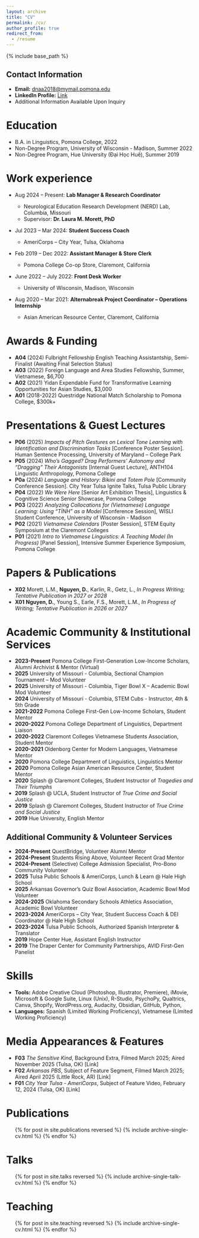 ```yaml
---
layout: archive
title: "CV"
permalink: /cv/
author_profile: true
redirect_from:
  - /resume
---
```


{% include base_path %}

## Contact Information
* **Email:** dnaa2018@mymail.pomona.edu
* **LinkedIn Profile:** <a href="https://www.linkedin.com/in/derrick-nguyen-a18732176/"> Link </a>
* Additional Information Available Upon Inquiry

Education
======
* B.A. in Linguistics, Pomona College, 2022
* Non-Degree Program, University of Wisconsin - Madison, Summer 2022
* Non-Degree Program, Hue University (Đại Học Huế), Summer 2019

Work experience
======
* Aug 2024 – Present: **Lab Manager & Research Coordinator**  
  * Neurological Education Research Development (NERD) Lab, Columbia, Missouri  
  * Supervisor: **Dr. Laura M. Morett, PhD**

* Jul 2023 – Mar 2024: **Student Success Coach**  
  * AmeriCorps – City Year, Tulsa, Oklahoma  

* Feb 2019 – Dec 2022: **Assistant Manager & Store Clerk**  
  * Pomona College Co-op Store, Claremont, California  

* June 2022 – July 2022: **Front Desk Worker**  
  * University of Wisconsin, Madison, Wisconsin  

* Aug 2020 – Mar 2021: **Alternabreak Project Coordinator – Operations Internship**  
  * Asian American Resource Center, Claremont, California

Awards & Funding
======
- **A04** (2024) Fulbright Fellowship English Teaching Assistantship, Semi-Finalist (Awaiting Final Selection Status)
- **A03** (2022) Foreign Language and Area Studies Fellowship, Summer, Vietnamese, $6,700
- **A02** (2021) Yidan Expendable Fund for Transformative Learning Opportunities for Asian Studies, $3,000 
- **A01** (2018-2022) Questridge National Match Scholarship to Pomona College, $300k+

Presentations & Guest Lectures
======
- **P06** (2025) *Impacts of Pitch Gestures on Lexical Tone Learning with Identification and Discrimination Tasks* [Conference Poster Session]. Human Sentence Processing, University of Maryland – College Park
- **P05** (2024) *Who’s Gagged? Drag Performers’ Autonomy and “Dragging” Their Antagonists* [Internal Guest Lecture], ANTH104 Linguistic Anthropology, Pomona College
- **P0a** (2024) *Language and History: Bikini and Totem Pole* [Community Conference Session]. City Year Tulsa Ignite Talks, Tulsa Public Library
- **P04** (2022) *We Were Here* [Senior Art Exhibition Thesis], Linguistics & Cognitive Science Senior Showcase, Pomona College
- **P03** (2022) *Analyzing Collocations for (Vietnamese) Language Learning: Using “TÌNH” as a Model* [Conference Session], WISLI Student Conference, University of Wisconsin - Madison
- **P02** (2021) *Vietnamese Calendars* [Poster Session], STEM Equity Symposium at the Claremont Colleges
- **P01** (2021) *Intro to Vietnamese Linguistics: A Teaching Model (In Progress)* [Panel Session], Intensive Summer Experience Symposium, Pomona College


Papers & Publications
======
- **X02** Morett, L.M., **Nguyen, D.**, Karlin, R., Getz, L., *In Progress Writing; Tentative Publication in 2027 or 2028*
- **X01** **Nguyen, D.**, Young S., Earle, F.S., Morett, L.M., *In Progress of Writing; Tentative Publication in 2026 or 2027* 

Academic Community & Institutional Services
======
- **2023-Present** Pomona College First-Generation Low-Income Scholars, Alumni Archivist & Mentor (Virtual)
- **2025** University of Missouri - Columbia, Sectional Champion Tournament – Mod Volunteer
- **2025** University of Missouri - Columbia, Tiger Bowl X – Academic Bowl Mod Volunteer
- **2024** University of Missouri - Columbia, STEM Cubs - Instructor, 4th & 5th Grade
- **2021-2022** Pomona College First-Gen Low-Income Scholars, Student Mentor
- **2020-2022** Pomona College Department of Linguistics, Department Liaison
- **2020-2022** Claremont Colleges Vietnamese Students Association, Student Mentor
- **2020-2021** Oldenborg Center for Modern Languages, Vietnamese Mentor
- **2020** Pomona College Department of Linguistics, Linguistics Mentor
- **2020** Pomona College Asian American Resource Center, Student Mentor
- **2020** Splash @ Claremont Colleges, Student Instructor of *Tragedies and Their Triumphs*
- **2019** Splash @ UCLA, Student Instructor of *True Crime and Social Justice*
- **2019** Splash @ Claremont Colleges, Student Instructor of *True Crime and Social Justice*
- **2019** Hue University, English Mentor

## Additional Community & Volunteer Services
- **2024-Present** QuestBridge, Volunteer Alumni Mentor
- **2024-Present** Students Rising Above, Volunteer Recent Grad Mentor
- **2024-Present** (Selective) College Admission Specialist, Pro-Bono Community Volunteer
- **2025** Tulsa Public Schools & AmeriCorps, Lunch & Learn @ Hale High School
- **2025** Arkansas Governor’s Quiz Bowl Association, Academic Bowl Mod Volunteer
- **2024-2025** Oklahoma Secondary Schools Athletics Association, Academic Bowl Volunteer
- **2023-2024** AmeriCorps – City Year, Student Success Coach & DEI Coordinator @ Hale High School
- **2023-2024** Tulsa Public Schools, Authorized Spanish Interpreter & Translator
- **2019** Hope Center Hue, Assistant English Instructor
- **2019** The Draper Center for Community Partnerships, AVID First-Gen Panelist

Skills
======
* **Tools:** Adobe Creative Cloud (Photoshop, Illustrator, Premiere), iMovie, Microsoft & Google Suite, Linux (Unix), R-Studio, PsychoPy, Qualtrics, Canva, Shopify, WordPress.org, Audacity, Obsidian, GitHub, Python,   
* **Languages:** Spanish (Limited Working Proficiency), Vietnamese (Limited Working Proficiency)

Media Appearances & Features
======
- **F03** *The Sensitive Kind*, Background Extra, Filmed March 2025; Aired November 2025 (Tulsa, OK) [Link]
- **F02** *Arkansas PBS*, Subject of Feature Segment, Filmed March 2025; Aired April 2025 (Little Rock, AR) [Link]
- **F01** *City Year Tulsa - AmeriCorps*, Subject of Feature Video, February 12, 2024 (Tulsa, OK) [Link]

Publications
======
  <ul>{% for post in site.publications reversed %}
    {% include archive-single-cv.html %}
  {% endfor %}</ul>
  
Talks
======
  <ul>{% for post in site.talks reversed %}
    {% include archive-single-talk-cv.html  %}
  {% endfor %}</ul>
  
Teaching
======
  <ul>{% for post in site.teaching reversed %}
    {% include archive-single-cv.html %}
  {% endfor %}</ul>
